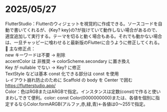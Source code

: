 # 2025/05/27
FlutterStudio：Flutterのウィジェットを視覚的に作成できる。ソースコードを自動で書いてくれるが、{Key? key}の?が抜けていて動作しない場合があるので、適宜追加して実行する。テーマを切ると動く場合もある。それでも動かない場合は、一旦チャッピーに喰わせると最新版のFlutterに合うように修正してくれる。 
🔧 主な修正点：  
new キーワードは不要 → 削除  
accentColor は 非推奨 → colorScheme.secondary に置き換え  
Key が nullable でない → Key? に修正  
TextStyle などは基本 const 化できる部分は const を使用  
レイアウト崩れ防止のために Scaffold の body を Center で囲む  
https://flutterstudio.app/  
Color：色はRGBまたはARGBで指定。インスタンスは定数(const)で作ると使いまわしできて便利。color: const Color(0000000000)または、各値を個別に指定するならColor.formARGB(アルファ,赤,緑,青)←各値は0～255で指定。  

